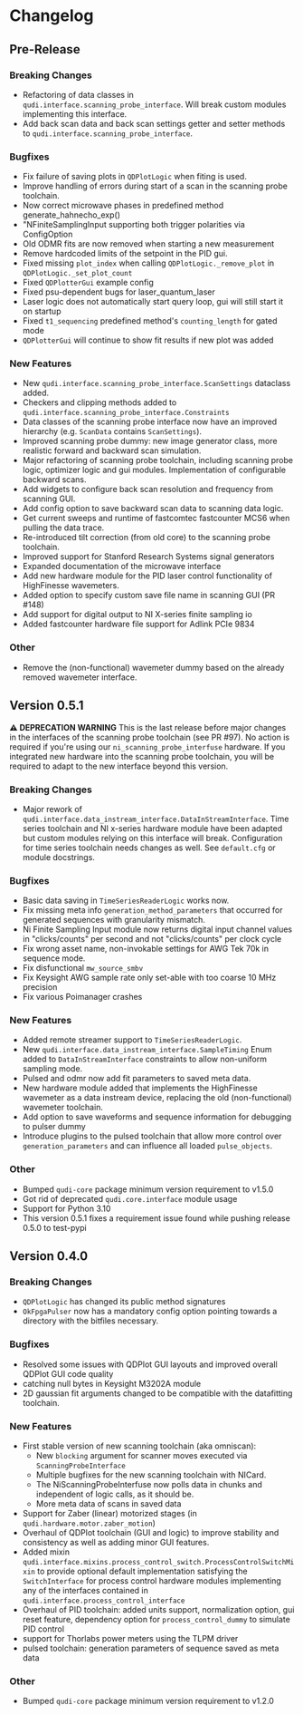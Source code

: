 # Changelog

## Pre-Release

### Breaking Changes
- Refactoring of data classes in `qudi.interface.scanning_probe_interface`. Will break custom modules
  implementing this interface.
- Add back scan data and back scan settings getter and setter methods
  to `qudi.interface.scanning_probe_interface`.

### Bugfixes
- Fix failure of saving plots in `QDPlotLogic` when fiting is used.
- Improve handling of errors during start of a scan in the scanning probe toolchain.
- Now correct microwave phases in predefined method generate_hahnecho_exp()
- "NFiniteSamplingInput supporting both trigger polarities via ConfigOption
- Old ODMR fits are now removed when starting a new measurement
- Remove hardcoded limits of the setpoint in the PID gui.
- Fixed missing `plot_index` when calling `QDPlotLogic._remove_plot` in `QDPlotLogic._set_plot_count`
- Fixed `QDPlotterGui` example config
- Fixed psu-dependent bugs for laser_quantum_laser
- Laser logic does not automatically start query loop, gui will still start it on startup
- Fixed `t1_sequencing` predefined method's `counting_length` for gated mode
- `QDPlotterGui` will continue to show fit results if new plot was added

### New Features
- New `qudi.interface.scanning_probe_interface.ScanSettings` dataclass added.
- Checkers and clipping methods added to `qudi.interface.scanning_probe_interface.Constraints`
- Data classes of the scanning probe interface now have an improved hierarchy
  (e.g. `ScanData` contains `ScanSettings`).
- Improved scanning probe dummy: new image generator class, more realistic forward and backward scan simulation.
- Major refactoring of scanning probe toolchain, including scanning probe logic, optimizer logic and gui modules.
  Implementation of configurable backward scans.
- Add widgets to configure back scan resolution and frequency from scanning GUI.
- Add config option to save backward scan data to scanning data logic.
- Get current sweeps and runtime of fastcomtec fastcounter MCS6 when pulling the data trace.
- Re-introduced tilt correction (from old core) to the scanning probe toolchain.
- Improved support for Stanford Research Systems signal generators
- Expanded documentation of the microwave interface
- Add new hardware module for the PID laser control functionality of HighFinesse wavemeters.
- Added option to specify custom save file name in scanning GUI (PR #148)
- Add support for digital output to NI X-series finite sampling io
- Added fastcounter hardware file support for Adlink PCIe 9834


### Other
- Remove the (non-functional) wavemeter dummy based on the already removed wavemeter interface.

## Version 0.5.1

**⚠ DEPRECATION WARNING**
This is the last release before major changes in the interfaces of the scanning probe toolchain (see PR #97).
No action is required if you're using our `ni_scanning_probe_interfuse` hardware. If you integrated new hardware
into the scanning probe toolchain, you will be required to adapt to the new interface beyond this version.


### Breaking Changes
- Major rework of `qudi.interface.data_instream_interface.DataInStreamInterface`. Time series
toolchain and NI x-series hardware module have been adapted but custom modules relying on this
interface will break.
Configuration for time series toolchain needs changes as well. See `default.cfg` or module
docstrings.

### Bugfixes
- Basic data saving in `TimeSeriesReaderLogic` works now.
- Fix missing meta info `generation_method_parameters` that occurred for generated sequences with granularity mismatch.
- Ni Finite Sampling Input module now returns digital input channel values in "clicks/counts" per second and not "clicks/counts" per clock cycle
- Fix wrong asset name, non-invokable settings for AWG Tek 70k in sequence mode.
- Fix disfunctional `mw_source_smbv`
- Fix Keysight AWG sample rate only set-able with too coarse 10 MHz precision
- Fix various Poimanager crashes

### New Features
- Added remote streamer support to `TimeSeriesReaderLogic`.
- New `qudi.interface.data_instream_interface.SampleTiming` Enum added to `DataInStreamInterface`
constraints to allow non-uniform sampling mode.
- Pulsed and odmr now add fit parameters to saved meta data.
- New hardware module added that implements the HighFinesse wavemeter as a data instream device, replacing the old (non-functional) wavemeter toolchain.
- Add option to save waveforms and sequence information for debugging to pulser dummy
- Introduce plugins to the pulsed toolchain that allow more control over `generation_parameters` and can influence all loaded `pulse_objects`.

### Other
- Bumped `qudi-core` package minimum version requirement to v1.5.0
- Got rid of deprecated `qudi.core.interface` module usage
- Support for Python 3.10
- This version 0.5.1 fixes a requirement issue found while pushing release 0.5.0 to test-pypi

## Version 0.4.0
### Breaking Changes
- `QDPlotLogic` has changed its public method signatures
- `OkFpgaPulser` now has a mandatory config option pointing towards a directory with the bitfiles necessary.

### Bugfixes
- Resolved some issues with QDPlot GUI layouts and improved overall QDPlot GUI code quality
- catching null bytes in Keysight M3202A module
- 2D gaussian fit arguments changed to be compatible with the datafitting toolchain.
### New Features
- First stable version of new scanning toolchain (aka omniscan):
    - New `blocking` argument for scanner moves executed via `ScanningProbeInterface`
    - Multiple bugfixes for the new scanning toolchain with NICard.
    - The NiScanningProbeInterfuse now polls data in chunks and independent of logic calls, as it should be.
    - More meta data of scans in saved data
- Support for Zaber (linear) motorized stages (in `qudi.hardware.motor.zaber_motion`)
- Overhaul of QDPlot toolchain (GUI and logic) to improve stability and consistency as well as
adding minor GUI features.
- Added mixin `qudi.interface.mixins.process_control_switch.ProcessControlSwitchMixin` to provide
optional default implementation satisfying the `SwitchInterface` for process control hardware
modules implementing any of the interfaces contained in `qudi.interface.process_control_interface`
- Overhaul of PID toolchain: added units support, normalization option, gui reset feature,
dependency option for `process_control_dummy` to simulate PID control
- support for Thorlabs power meters using the TLPM driver
- pulsed toolchain: generation parameters of sequence saved as meta data

### Other
- Bumped `qudi-core` package minimum version requirement to v1.2.0
